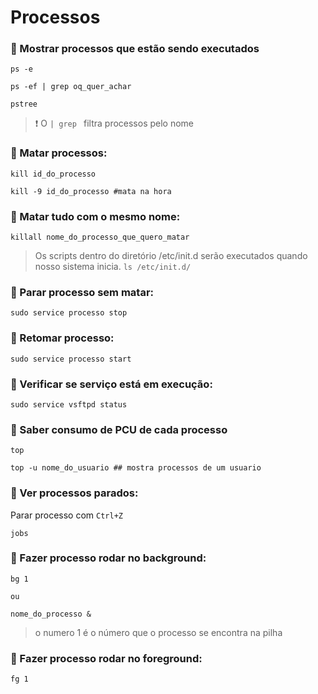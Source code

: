 # Processos

### :small_orange_diamond: Mostrar processos que estão sendo executados 

```
ps -e

ps -ef | grep oq_quer_achar

pstree
```

> :heavy_exclamation_mark: O `| grep ` filtra processos pelo nome

### :small_orange_diamond: Matar processos:

```
kill id_do_processo

kill -9 id_do_processo #mata na hora
```
### :small_orange_diamond: Matar tudo com o mesmo nome: 

```
killall nome_do_processo_que_quero_matar
```
> Os scripts dentro do diretório /etc/init.d serão executados quando nosso sistema inicia. `ls /etc/init.d/`

### :small_orange_diamond: Parar processo sem matar: 

```
sudo service processo stop
```


### :small_orange_diamond: Retomar processo: 

```
sudo service processo start
```

### :small_orange_diamond: Verificar se serviço está em execução:

```
sudo service vsftpd status
```

### :small_orange_diamond: Saber consumo de PCU de cada processo

```
top

top -u nome_do_usuario ## mostra processos de um usuario
```

### :small_orange_diamond: Ver processos parados:

Parar processo com  `Ctrl+Z`

```
jobs
```

### :small_orange_diamond: Fazer processo rodar no background:

```
bg 1

ou 

nome_do_processo &
```
> o numero 1 é o número que o processo se encontra na pilha 

### :small_orange_diamond: Fazer processo rodar no foreground:

```
fg 1
```
